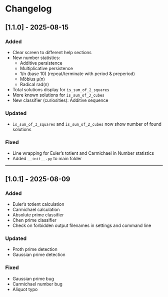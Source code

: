 # Changelog

## [1.1.0] - 2025-08-15
### Added
- Clear screen to different help sections
- New number statistics:
  - Additive persistence
  - Multiplicative persistence
  - 1/n (base 10) (repeat/terminate with period & preperiod)
  - Möbius μ(n)
  - Radical rad(n)
- Total solutions display for `is_sum_of_2_squares`
- More known solutions for `is_sum_of_3_cubes`
- New classifier (curiosities): Additive sequence

### Updated
- `is_sum_of_3_squares` and `is_sum_of_2_cubes` now show number of found solutions

### Fixed
- Line wrapping for Euler’s totient and Carmichael in Number statistics
- Added `__init__.py` to main folder

---

## [1.0.1] - 2025-08-09
### Added
- Euler’s totient calculation
- Carmichael calculation
- Absolute prime classifier
- Chen prime classifier
- Check on forbidden output filenames in settings and command line

### Updated
- Proth prime detection
- Gaussian prime detection

### Fixed
- Gaussian prime bug
- Carmichael number bug
- Aliquot typo

